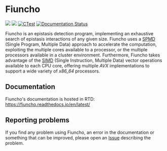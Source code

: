 # Fiuncho

![](https://img.shields.io/badge/C++-17-blue.svg?style=flat&logo=c%2B%2B)
![](https://img.shields.io/github/license/UDC-GAC/fiuncho?color=blue)
[![CTest](https://github.com/UDC-GAC/fiuncho/actions/workflows/ctest.yml/badge.svg?branch=dev)](https://github.com/UDC-GAC/fiuncho/actions/workflows/ctest.yml)
[![Documentation Status](https://readthedocs.org/projects/fiuncho/badge/?version=dev)](https://fiuncho.readthedocs.io/en/dev/?badge=dev)

Fiuncho is an epistasis detection program, implementing an exhaustive search of
epistasis interactions of any given size. Fiuncho uses a
[SPMD](https://en.wikipedia.org/wiki/SPMD) (Single Program, Multiple Data)
approach to accelerate the computation, exploiting the multiple cores available
to a processor, or the multiple processors available in a cluster environment.
Furthermore, Fiuncho takes advantage of the
[SIMD](https://en.wikipedia.org/wiki/SIMD) (Single Instruction, Multiple Data)
vector operations available to each CPU core, offering multiple *AVX*
implementations to support a wide variety of *x86_64* processors.

## Documentation

Fiuncho's documentation is hosted in RTD:
https://fiuncho.readthedocs.io/en/latest/

## Reporting problems

If you find any problem using Fiuncho, an error in the documentation or
something that can be improved, please open an [Issue][1] describing the problem.

[1]: https://github.com/chponte/fiuncho/issues/new
